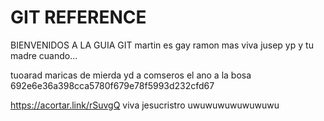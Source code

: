 # GIT REFERENCE


BIENVENIDOS A LA GUIA GIT
martin es gay
ramon mas
viva jusep
yp y tu madre cuando...

tuoarad maricas de mierda yd a comseros el ano a la bosa
692e6e36a398cca5780f679e78f5993d232cfd67

https://acortar.link/rSuvgQ
viva jesucristro uwuwuwuwuwuwuwu
